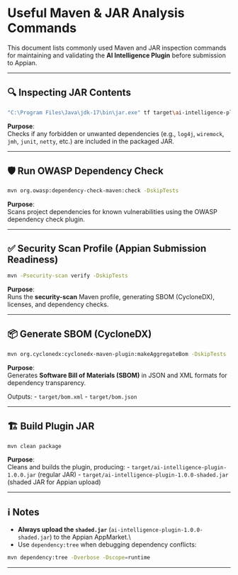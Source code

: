 # Useful Maven & JAR Analysis Commands

This document lists commonly used Maven and JAR inspection commands for
maintaining and validating the **AI Intelligence Plugin** before
submission to Appian.

------------------------------------------------------------------------

## 🔍 Inspecting JAR Contents

``` bash
"C:\Program Files\Java\jdk-17\bin\jar.exe" tf target\ai-intelligence-plugin-1.0.0.jar | findstr /I "log4j wiremock jmh jol reactive-streams-tck commons-lang-2 classgraph junit-4 jetty netty"
```

**Purpose**:\
Checks if any forbidden or unwanted dependencies (e.g., `log4j`,
`wiremock`, `jmh`, `junit`, `netty`, etc.) are included in the packaged
JAR.

------------------------------------------------------------------------

## 🛡️ Run OWASP Dependency Check

``` bash
mvn org.owasp:dependency-check-maven:check -DskipTests
```

**Purpose**:\
Scans project dependencies for known vulnerabilities using the OWASP
dependency check plugin.

------------------------------------------------------------------------

## ✅ Security Scan Profile (Appian Submission Readiness)

``` bash
mvn -Psecurity-scan verify -DskipTests
```

**Purpose**:\
Runs the **security-scan** Maven profile, generating SBOM (CycloneDX),
licenses, and dependency checks.

------------------------------------------------------------------------

## 📦 Generate SBOM (CycloneDX)

``` bash
mvn org.cyclonedx:cyclonedx-maven-plugin:makeAggregateBom -DskipTests
```

**Purpose**:\
Generates **Software Bill of Materials (SBOM)** in JSON and XML formats
for dependency transparency.

Outputs: - `target/bom.xml` - `target/bom.json`

------------------------------------------------------------------------

## 🏗️ Build Plugin JAR

``` bash
mvn clean package
```

**Purpose**:\
Cleans and builds the plugin, producing: -
`target/ai-intelligence-plugin-1.0.0.jar` (regular JAR) -
`target/ai-intelligence-plugin-1.0.0-shaded.jar` (shaded JAR for Appian
upload)

------------------------------------------------------------------------

## ℹ️ Notes

-   **Always upload the `shaded.jar`**
    (`ai-intelligence-plugin-1.0.0-shaded.jar`) to the Appian
    AppMarket.\
-   Use `dependency:tree` when debugging dependency conflicts:

``` bash
mvn dependency:tree -Dverbose -Dscope=runtime
```

------------------------------------------------------------------------
